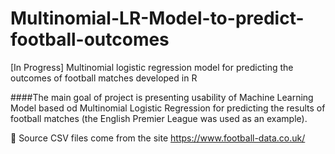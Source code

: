 # Multinomial-LR-Model-to-predict-football-outcomes
[In Progress] Multinomial logistic regression model for predicting the outcomes of football matches developed in R

####The main goal of project is presenting usability of Machine Learning Model based od Multinomial Logistic Regression for predicting the results of football matches (the English Premier League was used as an example).

🔸 Source CSV files come from the site https://www.football-data.co.uk/

